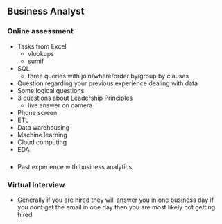 ## Business Analyst

### Online assessment

- Tasks from Excel
	- vlookups
 	- sumif
- SQL
	- three queries with join/where/order by/group by clauses
- Question regarding your previous experience dealing with data
- Some logical questions
- 3 questions about Leadership Principles
	- live answer on camera
 - Phone screen
 - ETL
 - Data warehousing
 - Machine learning
 - Cloud computing
 - EDA

###
   
 - Past experience with business analytics

### Virtual Interview
- Generally if you are hired they will answer you in one business day if you dont get the email in one day then you are most likely not getting hired

